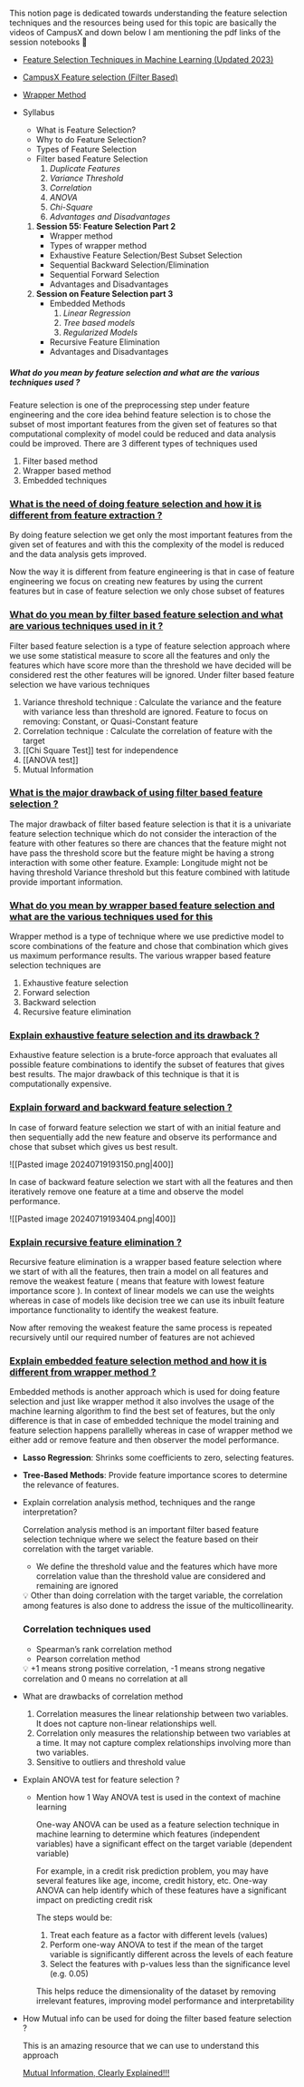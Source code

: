 This notion page is dedicated towards understanding the feature selection techniques and the resources being used for this topic are basically the videos of CampusX and down below I am mentioning the pdf links of the session notebooks 📔    

- [Feature Selection Techniques in Machine Learning (Updated 2023)](https://www.analyticsvidhya.com/blog/2020/10/feature-selection-techniques-in-machine-learning/)
- [CampusX Feature selection (Filter Based)](https://drive.google.com/file/d/1CZPRLuSBmyPw7ftQVIyS7sreoemJGGn-/view)
- [Wrapper Method](https://drive.google.com/file/d/1l0D_YMFkVM8z3I3INn6ou2aCxrHSoeGK/view)

- Syllabus
    
    - What is Feature Selection?
    - Why to do Feature Selection?
    - Types of Feature Selection
    - Filter based Feature Selection
        1. _Duplicate Features_
        2. _Variance Threshold_
        3. _Correlation_
        4. _ANOVA_
        5. _Chi-Square_
        6. _Advantages and Disadvantages_
    
    1. **Session 55: Feature Selection Part 2**
        - Wrapper method
        - Types of wrapper method
        - Exhaustive Feature Selection/Best Subset Selection
        - Sequential Backward Selection/Elimination
        - Sequential Forward Selection
        - Advantages and Disadvantages
    2. **Session on Feature Selection part 3**
        - Embedded Methods
            1. _Linear Regression_
            2. _Tree based models_
            3. _Regularized Models_
        - Recursive Feature Elimination
        - Advantages and Disadvantages


##### What do you mean by feature selection and what are the various techniques used ? 

Feature selection is one of the preprocessing step under feature engineering and the core idea behind feature selection is to chose the subset of most important features from the given set of features so that computational complexity of model could be reduced and data analysis could be  improved. There are 3 different types of techniques used

1. Filter based method
2. Wrapper based method
3. Embedded techniques

### [What is the need of doing feature selection and how it is different from feature extraction ?](#) 

By doing feature selection we get only the most important features from the given set of features and with this the complexity of the model is reduced and the data analysis gets improved.

Now the way it is different from feature engineering is that in case of feature engineering we focus on creating new features by using the current features but in case of feature selection we only chose subset of features

### [What do you mean by filter based feature selection and what are various techniques used in it ?](#) 

Filter based feature selection is a type of feature selection approach where we use some statistical measure to score all the features and only the features which have score more than the threshold we have decided will be considered rest the other features will be ignored. Under filter based feature selection we have various techniques

1. Variance threshold technique : Calculate the variance and the feature with variance less than threshold are ignored. Feature to focus on removing: Constant, or Quasi-Constant feature
2. Correlation technique : Calculate the correlation of feature with the target
3. [[Chi Square Test]] test for independence
4. [[ANOVA test]]
5. Mutual Information

### [What is the major drawback of using filter based feature selection ?](#) 

The major drawback of filter based feature selection is that it is a univariate feature selection technique which do not consider the interaction of the feature with other features so there are chances that the feature might not have pass the threshold score but the feature might be having a strong interaction with some other feature. Example: Longitude might not be having threshold Variance threshold but this feature combined with latitude provide important information.

### [What do you mean by wrapper based feature selection and what are the various techniques used for this](#) 

Wrapper method is a type of technique where we use predictive model to score combinations of the feature and chose that combination which gives us maximum performance results. The various wrapper based feature selection techniques are 

1. Exhaustive feature selection
2. Forward selection
3. Backward selection
4. Recursive feature elimination

### [Explain exhaustive feature selection and its drawback ?](#) 

Exhaustive feature selection is a brute-force approach that evaluates all possible feature combinations to identify the subset of features that gives best results. The major drawback of this technique is that it is computationally expensive.

### [Explain forward and backward feature selection ?](#) 

In case of forward feature selection we start of with an initial feature and then sequentially add the new feature and observe its performance and chose that subset which gives us best result.

![[Pasted image 20240719193150.png|400]]

In case of backward feature selection we start with all the features and then iteratively remove one feature at a time and observe the model performance.

![[Pasted image 20240719193404.png|400]]


### [Explain recursive feature elimination ?](#) 

Recursive feature elimination is a wrapper based feature selection where we start of with all the features, then train a model on all features and remove the weakest feature ( means that feature with lowest feature importance score ). In context of linear models we can use the weights whereas in case of models like decision tree we can use its inbuilt feature importance functionality to identify the weakest feature.

Now after removing the weakest feature the same process is repeated recursively until our required number of features are not achieved


### [Explain embedded feature selection method and how it is different from wrapper method ?](#) 

Embedded methods is another approach which is used for doing feature selection and just like wrapper method it also involves the usage of the machine learning algorithm to find the best set of features, but the only difference is that in case of embedded technique the model training and feature selection happens parallelly whereas in case of wrapper method we either add or remove feature and then observer the model performance.

- **Lasso Regression**: Shrinks some coefficients to zero, selecting features.
- **Tree-Based Methods**: Provide feature importance scores to determine the relevance of features.


- Explain correlation analysis method, techniques and the range interpretation?
    
    Correlation analysis method is an important filter based feature selection technique where we select the feature based on their correlation with the target variable.
    
    - We define the threshold value and the features which have more correlation value than the threshold value are considered and remaining are ignored
    
    <aside> 💡 Other than doing correlation with the target variable, the correlation among features is also done to address the issue of the multicollinearity.
    
    </aside>
    
    ### Correlation techniques used
    
    - Spearman’s rank correlation method
    - Pearson correlation method
    
    <aside> 💡 +1 means strong positive correlation, -1 means strong negative correlation and 0 means no correlation at all
    
    </aside>
- What are drawbacks of correlation method
    
    1. Correlation measures the linear relationship between two variables. It does not capture non-linear relationships well.
    2. Correlation only measures the relationship between two variables at a time. It may not capture complex relationships involving more than two variables.
    3. Sensitive to outliers and threshold value
- Explain ANOVA test for feature selection ?
    
    - Mention how 1 Way ANOVA test is used in the context of machine learning
        
        One-way ANOVA can be used as a feature selection technique in machine learning to determine which features (independent variables) have a significant effect on the target variable (dependent variable)
        
        For example, in a credit risk prediction problem, you may have several features like age, income, credit history, etc. One-way ANOVA can help identify which of these features have a significant impact on predicting credit risk
        
        The steps would be:
        
        1. Treat each feature as a factor with different levels (values)
        2. Perform one-way ANOVA to test if the mean of the target variable is significantly different across the levels of each feature
        3. Select the features with p-values less than the significance level (e.g. 0.05)
        
        This helps reduce the dimensionality of the dataset by removing irrelevant features, improving model performance and interpretability
- How Mutual info can be used for doing the filter based feature selection ?
    
    This is an amazing resource that we can use to understand this approach
    
    [Mutual Information, Clearly Explained!!!](https://www.youtube.com/watch?v=eJIp_mgVLwE)

